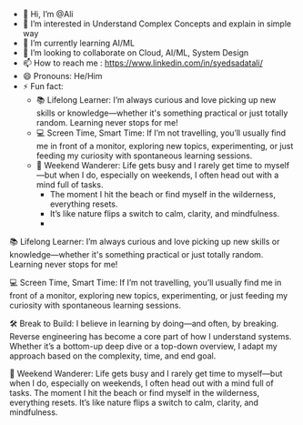 - 👋 Hi, I’m @Ali
- 👀 I’m interested in Understand Complex Concepts and explain in simple way
- 🌱 I’m currently learning AI/ML
- 💞️ I’m looking to collaborate on Cloud, AI/ML, System Design
- 📫 How to reach me : https://www.linkedin.com/in/syedsadatali/
- 😄 Pronouns: He/Him
- ⚡ Fun fact:
  - 📚 Lifelong Learner: I’m always curious and love picking up new skills or knowledge—whether it's something practical or just totally random. Learning never stops for me!
  - 💻 Screen Time, Smart Time: If I’m not travelling, you’ll usually find me in front of a monitor, exploring new topics, experimenting, or just feeding my curiosity with spontaneous learning sessions.
  - 🌊 Weekend Wanderer: Life gets busy and I rarely get time to myself—but when I do, especially on weekends, I often head out with a mind full of tasks.
       - The moment I hit the beach or find myself in the wilderness, everything resets.
       - It’s like nature flips a switch to calm, clarity, and mindfulness.
       - 


📚 Lifelong Learner: I’m always curious and love picking up new skills or knowledge—whether it's something practical or just totally random. Learning never stops for me!

💻 Screen Time, Smart Time: If I’m not travelling, you’ll usually find me in front of a monitor, exploring new topics, experimenting, or just feeding my curiosity with spontaneous learning sessions.

🛠️ Break to Build: I believe in learning by doing—and often, by breaking. Reverse engineering has become a core part of how I understand systems. Whether it’s a bottom-up deep dive or a top-down overview, I adapt my approach based on the complexity, time, and end goal.

🌊 Weekend Wanderer: Life gets busy and I rarely get time to myself—but when I do, especially on weekends, I often head out with a mind full of tasks. The moment I hit the beach or find myself in the wilderness, everything resets. It’s like nature flips a switch to calm, clarity, and mindfulness.


<!---
sadatnedusa/sadatnedusa is a ✨ special ✨ repository because its `README.md` (this file) appears on your GitHub profile.
You can click the Preview link to take a look at your changes.
--->
